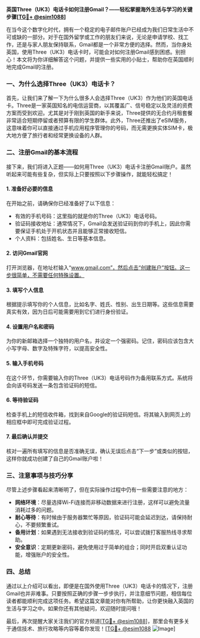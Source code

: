 **英国Three（UK3）电话卡如何注册Gmail？——轻松掌握海外生活与学习的关键步骤[[TG💪+ @esim1088](https://t.me/s/esim1088)]**

在当今这个数字化时代，拥有一个稳定的电子邮件账户已经成为我们日常生活中不可或缺的一部分。对于在国外留学或工作的朋友们来说，无论是申请学校、找工作，还是与家人朋友保持联系，Gmail都是一个非常方便的选择。然而，当你身处英国，使用Three（UK3）电话卡时，可能会对如何注册Gmail感到困惑。别担心！本文将为你详细解答这个问题，并提供一些实用的小贴士，帮助你在英国顺利地完成Gmail的注册。

### 一、为什么选择Three（UK3）电话卡？

首先，让我们来了解一下为什么很多人会选择Three（UK3）作为他们的英国电话卡。Three是一家英国知名的电信运营商，以其覆盖广、信号稳定以及灵活的资费方案而受到欢迎。尤其是对于刚到英国的新手来说，Three提供的无合约月租套餐非常适合短期停留或者预算有限的学生群体。此外，Three还推出了eSIM服务，这意味着你可以直接通过手机应用程序管理你的号码，而无需更换实体SIM卡，极大地方便了旅行者和经常更换设备的人群。

### 二、注册Gmail的基本流程

接下来，我们将进入正题——如何用Three（UK3）电话卡注册Gmail账户。虽然听起来可能有些复杂，但实际上只要按照以下步骤操作，就能轻松搞定！

#### 1. 准备好必要的信息
在开始之前，请确保你已经准备好了以下信息：
- 有效的手机号码：这里指的就是你的Three（UK3）电话号码。
- 验证码接收地址：通常情况下，Gmail会发送验证码到你的手机上，因此你需要保证手机处于开机状态并且能够正常接收短信。
- 个人资料：包括姓名、生日等基本信息。

#### 2. 访问Gmail官网
打开浏览器，在地址栏输入“www.gmail.com”，然后点击“创建账户”按钮。这一步很简单，不需要任何特殊设置。

#### 3. 填写个人信息
根据提示填写你的个人信息，比如名字、姓氏、性别、出生日期等。这些信息需要真实有效，因为日后可能需要用到它们进行身份验证。

#### 4. 设置用户名和密码
为你的新邮箱选择一个独特的用户名，并设定一个强密码。记住，密码应该包含大小写字母、数字及特殊字符，以提高安全性。

#### 5. 输入手机号码
在这个环节，你需要输入你的Three（UK3）电话号码作为备用联系方式。系统将会向该号码发送一条包含验证码的短信。

#### 6. 等待验证码
检查手机上的短信收件箱，找到来自Google的验证码短信。将其输入到网页上的相应框中即可完成验证过程。

#### 7. 最后确认并提交
核对一遍所有填写的信息是否准确无误，确认无误后点击“下一步”或类似的按钮，这样你就成功创建了自己的Gmail账户啦！

### 三、注意事项与技巧分享

尽管上述步骤看起来清晰明了，但在实际操作过程中仍有一些需要注意的地方：

- **网络环境**：尽量选择Wi-Fi连接而非移动数据来进行注册，这样可以避免流量消耗过多的问题。
- **耐心等待**：有时候由于服务器繁忙等原因，验证码可能会延迟到达，请保持耐心，不要频繁重试。
- **备用计划**：如果遇到无法接收到验证码的情况，可以尝试拨打客服热线寻求帮助。
- **安全意识**：定期更新密码，避免使用过于简单的组合；同时开启双重认证功能，增强账户的安全性。

### 四、总结

通过以上介绍可以看出，即便是在国外使用Three（UK3）电话卡的情况下，注册Gmail也并非难事。只要按照正确的步骤一步步执行，并注意细节问题，相信每位读者都能顺利完成这项任务。希望这篇文章能对你有所帮助，让你更快融入英国的生活与学习之中。如果你还有其他疑问，欢迎随时提问哦！

最后，再次提醒大家关注我们的官方频道[[TG💪+ @esim1088](https://t.me/s/esim1088)]，那里会有更多关于通信技术、旅行攻略等内容等着你发现！[[TG💪+ @esim1088](https://t.me/s/esim1088) ![Image](https://i.postimg.cc/4NQfJmqS/Snipaste-2025-05-13-00-14-12.png)]